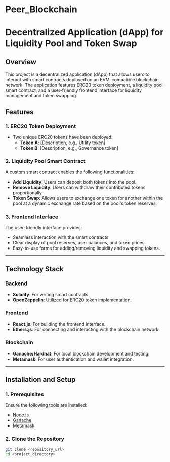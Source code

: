 # Peer_Blockchain
# Decentralized Application (dApp) for Liquidity Pool and Token Swap

## Overview
This project is a decentralized application (dApp) that allows users to interact with smart contracts deployed on an EVM-compatible blockchain network. The application features ERC20 token deployment, a liquidity pool smart contract, and a user-friendly frontend interface for liquidity management and token swapping.

## Features
### 1. **ERC20 Token Deployment**
- Two unique ERC20 tokens have been deployed:
  - **Token A**: [Description, e.g., Utility token]
  - **Token B**: [Description, e.g., Governance token]

### 2. **Liquidity Pool Smart Contract**
A custom smart contract enables the following functionalities:
- **Add Liquidity**: Users can deposit both tokens into the pool.
- **Remove Liquidity**: Users can withdraw their contributed tokens proportionally.
- **Token Swap**: Allows users to exchange one token for another within the pool at a dynamic exchange rate based on the pool's token reserves.

### 3. **Frontend Interface**
The user-friendly interface provides:
- Seamless interaction with the smart contracts.
- Clear display of pool reserves, user balances, and token prices.
- Easy-to-use forms for adding/removing liquidity and swapping tokens.

---

## Technology Stack
### **Backend**
- **Solidity**: For writing smart contracts.
- **OpenZeppelin**: Utilized for ERC20 token implementation.

### **Frontend**
- **React.js**: For building the frontend interface.
- **Ethers.js**: For connecting and interacting with the blockchain network.

### **Blockchain**
- **Ganache/Hardhat**: For local blockchain development and testing.
- **Metamask**: For user authentication and wallet integration.

---

## Installation and Setup

### 1. **Prerequisites**
Ensure the following tools are installed:
- [Node.js](https://nodejs.org/)
- [Ganache](https://trufflesuite.com/ganache/)
- [Metamask](https://metamask.io/)

### 2. **Clone the Repository**
```bash
git clone <repository_url>
cd <project_directory>
